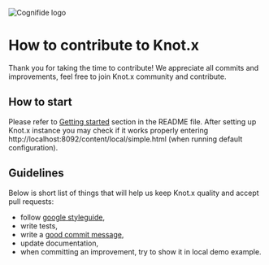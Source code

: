 ![Cognifide logo](http://cognifide.github.io/images/cognifide-logo.png)

# How to contribute to Knot.x
Thank you for taking the time to contribute!
We appreciate all commits and improvements, feel free to join Knot.x community and contribute.

## How to start
Please refer to [Getting started](https://github.com/Cognifide/knotx#getting-started) section in the README file.
After setting up Knot.x instance you may check if it works properly entering http://localhost:8092/content/local/simple.html (when running default configuration).

## Guidelines
Below is short list of things that will help us keep Knot.x quality and accept pull requests:
- follow [google styleguide](https://github.com/HPI-Information-Systems/Metanome/wiki/Installing-the-google-styleguide-settings-in-intellij-and-eclipse),
- write tests,
- write a [good commit message](http://chris.beams.io/posts/git-commit/),
- update documentation,
- when committing an improvement, try to show it in local demo example.